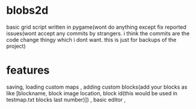 # blobs2d
basic grid script written in pygame(wont do anything except fix reported issues(wont accept any commits by strangers. i think the commits are the code change thingy which i dont want. this is just for backups of the project)
# features
saving,
loading custom maps ,
adding custom blocks(add your blocks as like [blockname, block image location, block id(this would be used in testmap.txt blocks last number)]) ,
basic editor ,

